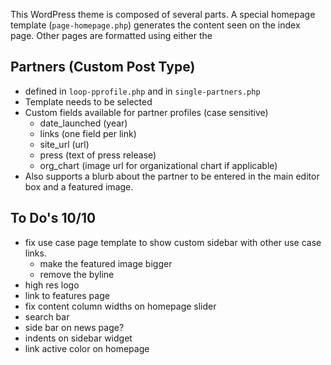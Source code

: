 This WordPress theme is composed of several parts. A special homepage template (`page-homepage.php`) generates the content seen on the index page. Other pages are formatted using either the

## Partners (Custom Post Type)
* defined in `loop-pprofile.php` and in `single-partners.php`
* Template needs to be selected
* Custom fields available for partner profiles (case sensitive)
  * date_launched (year)
  * links (one field per link)
  * site_url (url)
  * press (text of press release)
  * org_chart (image url for organizational chart if applicable)
* Also supports a blurb about the partner to be entered in the main editor box and a featured image.


## To Do's 10/10
* fix use case page template to show custom sidebar with other use case links.
  * make the featured image bigger
  * remove the byline
* high res logo
* link to features page
* fix content column widths on homepage slider
* search bar
* side bar on news page?
* indents on sidebar widget
* link active color on homepage
